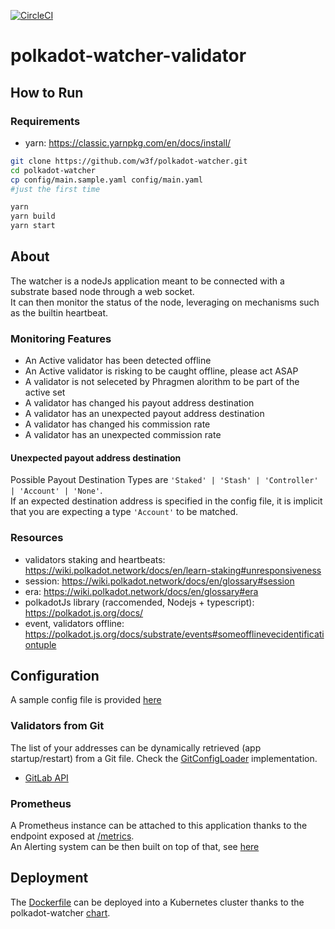 [![CircleCI](https://circleci.com/gh/w3f/polkadot-watcher-validator.svg?style=svg)](https://circleci.com/gh/w3f/polkadot-watcher-validator)

# polkadot-watcher-validator

## How to Run 

### Requirements
- yarn: https://classic.yarnpkg.com/en/docs/install/

```bash
git clone https://github.com/w3f/polkadot-watcher.git
cd polkadot-watcher
cp config/main.sample.yaml config/main.yaml 
#just the first time

yarn
yarn build
yarn start
```

## About

The watcher is a nodeJs application meant to be connected with a substrate based node through a web socket.  
It can then monitor the status of the node, leveraging on mechanisms such as the builtin heartbeat.

### Monitoring Features

- An Active validator has been detected offline
- An Active validator is risking to be caught offline, please act ASAP
- A validator is not seleceted by Phragmen alorithm to be part of the active set
- A validator has changed his payout address destination
- A validator has an unexpected payout address destination
- A validator has changed his commission rate
- A validator has an unexpected commission rate

#### Unexpected payout address destination

Possible Payout Destination Types are `'Staked' | 'Stash' | 'Controller' | 'Account' | 'None'`.  
If an expected destination address is specified in the config file, it is implicit that you are expecting a type `'Account'` to be matched.

### Resources

- validators staking and heartbeats: https://wiki.polkadot.network/docs/en/learn-staking#unresponsiveness
- session: https://wiki.polkadot.network/docs/en/glossary#session
- era: https://wiki.polkadot.network/docs/en/glossary#era
- polkadotJs library (raccomended, Nodejs + typescript): https://polkadot.js.org/docs/
- event, validators offline: https://polkadot.js.org/docs/substrate/events#someofflinevecidentificationtuple

## Configuration

A sample config file is provided [here](config/main.sample.yaml)

### Validators from Git

The list of your addresses can be dynamically retrieved (app startup/restart) from a Git file. Check the [GitConfigLoader](src/gitConfigLoader) implementation.  

- [GitLab API](https://docs.gitlab.com/ee/api/repository_files.html)

### Prometheus

A Prometheus instance can be attached to this application thanks to the endpoint exposed at [/metrics](https://github.com/w3f/polkadot-watcher-validator/blob/master/src/prometheus.ts#L114).  
An Alerting system can be then built on top of that, see [here](charts/polkadot-watcher/templates/alertrules.yaml)

## Deployment 

The [Dockerfile](Dockerfile) can be deployed into a Kubernetes cluster thanks to the polkadot-watcher [chart](charts/polkadot-watcher).


